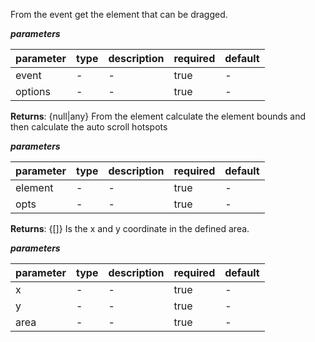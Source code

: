  From the event get the element that can be dragged.  ***parameters***|parameter|type|description|required|default||---------|----|-----------|--------|-------||event|-|-|true|-||options|-|-|true|-|**Returns**: {null|any} From the element calculate the element bounds and then calculate the auto scroll hotspots  ***parameters***|parameter|type|description|required|default||---------|----|-----------|--------|-------||element|-|-|true|-||opts|-|-|true|-|**Returns**: {[]} Is the x and y coordinate in the defined area.  ***parameters***|parameter|type|description|required|default||---------|----|-----------|--------|-------||x|-|-|true|-||y|-|-|true|-||area|-|-|true|-|